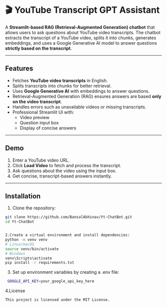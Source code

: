 # 🎬 YouTube Transcript GPT Assistant

A **Streamlit-based RAG (Retrieval-Augmented Generation) chatbot** that allows users to ask questions about YouTube video transcripts. The chatbot extracts the transcript of a YouTube video, splits it into chunks, generates embeddings, and uses a Google Generative AI model to answer questions **strictly based on the transcript**.

---

## Features

- Fetches **YouTube video transcripts** in English.
- Splits transcripts into chunks for better retrieval.
- Uses **Google Generative AI** with embeddings to answer questions.
- Retrieval-Augmented Generation (RAG) ensures answers are based **only on the video transcript**.
- Handles errors such as unavailable videos or missing transcripts.
- Professional Streamlit UI with:
  - Video preview
  - Question input box
  - Display of concise answers

---

## Demo

1. Enter a YouTube video URL.
2. Click **Load Video** to fetch and process the transcript.
3. Ask questions about the video using the input box.
4. Get concise, transcript-based answers instantly.

---

## Installation

1. Clone the repository:

```bash
git clone https://github.com/BansalAbhinav/Yt-ChatBot.git
cd Yt-ChatBot


2.Create a virtual environment and install dependencies:
python -m venv venv
# Linux/macOS
source venv/bin/activate
# Windows
venv\Scripts\activate
pip install -r requirements.txt

```
3. Set up environment variables by creating a .env file:

```bash
 GOOGLE_API_KEY=your_google_api_key_here
```

4.License
```bash
This project is licensed under the MIT License.
```